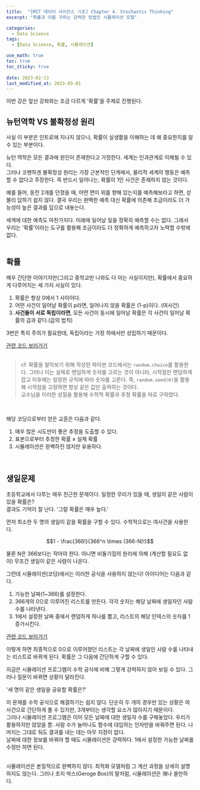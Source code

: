 ```yaml
---
title:  "[MIT 데이터 사이언스 기초] Chapter 4. Stochastic Thinking"
excerpt: "확률과 이를 구하는 강력한 방법인 시뮬레이션 모델"

categories:
  - Data Science
tags:
  - [Data Science, 확률, 시뮬레이션]

use_math: true
toc: true
toc_sticky: true
 
date: 2023-02-13
last_modified_at: 2023-03-01
---
```


이번 강은 앞선 강좌와는 조금 다르게 '확률'을 주제로 진행된다.

## 뉴턴역학  VS 불확정성 원리
사실 이 부분은 인트로에 지나지 않으나, 확률이 실생활을 이해하는 데 왜 중요한지를 알 수 있는 부분이다.    

뉴턴 역학은 모든 결과에 원인이 존재한다고 가정한다. 세계는 인과관계로 이해될 수 있다.   
그러나 코펜하겐 불확정성 원리는 가장 근본적인 단계에서, 물리적 세계의 행동은 예측할 수 없다고 주장한다. 즉 반드시 일어나는, 확률이 1인 사건은 존재하지 않는 것이다.     

예를 들어, 동전 2개를 던졌을 때, 어떤 면이 위를 향해 있는지를 예측해보라고 하면, 섣불리 답하기 쉽지 않다. 결국 우리는 완벽한 예측 대신 확률에 의존해 조금이라도 더 가능성이 높은 결과를 답으로 내놓는다.    

세계에 대한 예측도 마찬가지다. 미래에 일어날 일을 정확히 예측할 수는 없다. 그래서 우리는 '확률'이라는 도구를 활용해 조금이라도 더 정확하게 예측하고자 노력할 수밖에 없다.   
<br/>

## 확률
매우 간단한 이야기지만(그리고 중학교만 나와도 다 아는 사실이지만), 확률에서 중요하게 다루어지는 세 가지 사실이 있다.    
1. 확률은 항상 0에서 1 사이이다.
2. 어떤 사건이 일어날 확률이 p라면, 일어나지 않을 확률은 (1-p)이다. (여사건)
3. **사건들이 서로 독립이라면**, 모든 사건이 동시에 일어날 확률은 각 사건이 일어날 확률의 곱과 같다.(곱의 법칙)   

3번은 특히 주의가 필요한데, 독립이라는 가정 하에서만 성립하기 때문이다.     

[관련 코드 보러가기](https://github.com/Hyun3246/Code-Warehouse/tree/main/MIT%20%EB%8D%B0%EC%9D%B4%ED%84%B0%20%EC%82%AC%EC%9D%B4%EC%96%B8%EC%8A%A4%20%EA%B8%B0%EC%B4%88)   
<br/>
> cf. 확률을 알아보기 위해 작성한 파이썬 코드에서는 `random.choice`를 활용한다. 그러나 이는 실제로 랜덤하게 숫자를 고르는 것이 아니라, 시작점만 랜덤하게 잡고 이후에는 일정한 규칙에 따라 숫자를 고른다. 즉, `random.seed(0)`을 활용해 시작점을 고정하면 항상 같은 값만 출력하는 것이다.   
교수님을 이러한 성질을 활용해 수학적 확률과 추정 확률을 따로 구하였다. 
<br/>

해당 코딩으로부터 얻은 교훈은 다음과 같다.  
1. 매우 많은 시도만이 좋은 추정을 도출할 수 있다.
2. 표본으로부터 추정한 확률 $\neq$ 실제 확률
3. 시뮬레이션은 완벽하진 않지만 유용하다.

<br/>

## 생일문제
초등학교에서 다루는 매우 친근한 문제이다. 일정한 무리가 있을 때, 생일이 같은 사람이 있을 확률은?    
결과도 기억이 잘 난다. '그럴 확률은 매우 높다.'

먼저 최소한 두 명의 생일이 같을 확률을 구할 수 있다. 수학적으로는 여사건을 사용한다.    

$$1 - \frac{366!}{366^n \times (366-N)!}$$    

물론 N은 366보다는 작아야 한다. 아니면 비둘기집의 원리에 의해 (계산할 필요도 없이) 무조건 생일이 같은 사람이 나온다.    

그런데 시뮬레이션(코딩)에서는 이러한 공식을 사용하지 않는다! 아이디어는 다음과 같다.    
1. 가능한 날짜(1~366)를 설정한다.
2. 366개의 0으로 이루어진 리스트를 만든다. 각각 숫자는 해당 날짜에 생일자인 사람 수를 나타낸다.
3. 1에서 설정한 날짜 중에서 랜덤하게 하나를 뽑고, 리스트의 해당 인덱스의 숫자를 1 증가시킨다.

[관련 코드 보러가기](https://github.com/Hyun3246/Code-Warehouse/tree/main/MIT%20%EB%8D%B0%EC%9D%B4%ED%84%B0%20%EC%82%AC%EC%9D%B4%EC%96%B8%EC%8A%A4%20%EA%B8%B0%EC%B4%88)

이렇게 하면 최종적으로 0으로 이루어졌던 리스트는 각 날짜에 생일인 사람 수를 나타내는 리스트로 바뀌게 된다. 확률은 그 다음에 간단하게 구할 수 있다.      

지금은 시뮬레이션 프로그램이 수학 공식에 비해 그렇게 강력하지 않아 보일 수 있다. 그러나 질문이 바뀌면 상황이 달라진다.     

'세 명이 같은 생일을 공유할 확률은?'    

이 문제를 수학 공식으로 해결하기는 쉽지 않다. 단순히 두 개의 경우만 있는 상황은 여사건으로 간단하게 풀 수 있지만, 3개부터는 생각할 요소가 많아지기 때문이다.    
그러나 시뮬레이션 프로그램은 이미 모든 날짜에 대한 생일자 수를 구해놓았다. 우리가 활용하지만 않았을 뿐. 사람 수가 늘어나도 함수에 대입하는 인자만을 바꿔주면 된다. 나머지는 그대로 둬도 결과를 내는 데는 아무 지장이 없다.      
날짜에 대한 정보를 바꿔야 할 때도 시뮬레이션은 강력하다. 1에서 설정한 가능한 날짜를 수정만 하면 된다.       
<br/>

시뮬레이션은 본질적으로 완벽하지 않다. 최적화 모델처럼 그 계산 과정을 상세히 설명하지도 않는다. 그러나 조지 박스(Geroge Box)의 말처럼, 시뮬레이션은 꽤나 쓸만하다.
